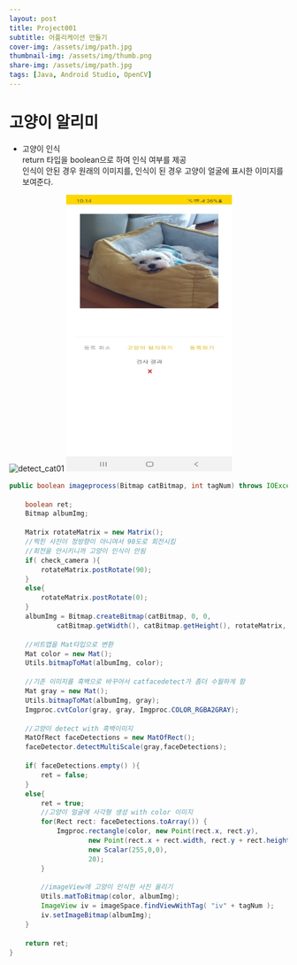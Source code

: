 ```yaml
---
layout: post
title: Project001
subtitle: 어플리케이션 만들기
cover-img: /assets/img/path.jpg
thumbnail-img: /assets/img/thumb.png
share-img: /assets/img/path.jpg
tags: [Java, Android Studio, OpenCV]
---
```


고양이 알리미
=============

* 고양이 인식   
return 타입을 boolean으로 하여 인식 여부를 제공   
인식이 안된 경우 원래의 이미지를, 인식이 된 경우 고양이 얼굴에 표시한 이미지를 보여준다.   


<p>
    <img src="{{taehyun}}/assets/post1-img/detect01.jpg" width="300px" height="500px" alt="detect_cat01"/>
    <img src="/assets/post1-img/detect02.jpg" width="300px" height="500px" alt="detect_cat02"/>
</p>


```java
public boolean imageprocess(Bitmap catBitmap, int tagNum) throws IOException {

    boolean ret;
    Bitmap albumImg;

    Matrix rotateMatrix = new Matrix();
    //찍힌 사진이 정방향이 아니여서 90도로 회전시킴
    //회전을 안시키니까 고양이 인식이 안됨
    if( check_camera ){
        rotateMatrix.postRotate(90);
    }
    else{
        rotateMatrix.postRotate(0);
    }
    albumImg = Bitmap.createBitmap(catBitmap, 0, 0,
            catBitmap.getWidth(), catBitmap.getHeight(), rotateMatrix, false);

    //비트맵을 Mat타입으로 변환
    Mat color = new Mat();
    Utils.bitmapToMat(albumImg, color);

    //기존 이미지를 흑백으로 바꾸어서 catfacedetect가 좀더 수월하게 함
    Mat gray = new Mat();
    Utils.bitmapToMat(albumImg, gray);
    Imgproc.cvtColor(gray, gray, Imgproc.COLOR_RGBA2GRAY);

    //고양이 detect with 흑백이미지
    MatOfRect faceDetections = new MatOfRect();
    faceDetector.detectMultiScale(gray,faceDetections);

    if( faceDetections.empty() ){
        ret = false;
    }
    else{
        ret = true;
        //고양이 얼굴에 사각형 생성 with color 이미지
        for(Rect rect: faceDetections.toArray()) {
            Imgproc.rectangle(color, new Point(rect.x, rect.y),
                    new Point(rect.x + rect.width, rect.y + rect.height),
                    new Scalar(255,0,0),
                    20);
        }

        //imageView에 고양이 인식한 사진 올리기
        Utils.matToBitmap(color, albumImg);
        ImageView iv = imageSpace.findViewWithTag( "iv" + tagNum );
        iv.setImageBitmap(albumImg);
    }

    return ret;
}
```
